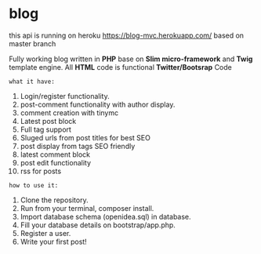 # blog

this api is running on heroku https://blog-mvc.herokuapp.com/ based on master branch

Fully working blog written in **PHP** base on **Slim micro-framework** and **Twig** template engine. All **HTML** code is functional **Twitter/Bootsrap** Code



`what it have:`
1. Login/register functionality.
2. post-comment functionality with author display.
3. comment creation with tinymc
4. Latest post block
5. Full tag support
6. Sluged urls from post titles for best SEO
7. post display from tags SEO friendly
8. latest comment block
9. post edit functionality
10. rss for posts 

`how to use it:`

1. Clone the repository.
2. Run from your terminal, composer install.
3. Import database schema (openidea.sql) in database.
4. Fill your database details on bootstrap/app.php.
5. Register a user.
6. Write your first post!
